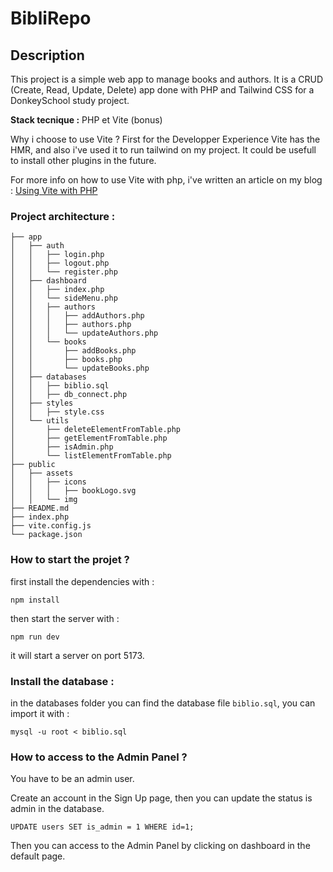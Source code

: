 # BibliRepo

## Description

This project is a simple web app to manage books and authors. It is a CRUD (Create, Read, Update, Delete) app done with PHP and Tailwind CSS for a DonkeySchool study project.

**Stack tecnique :** PHP et Vite (bonus)

Why i choose to use Vite ? First for the Developper Experience Vite has the HMR, and also i've used it to run tailwind on my project. It could be usefull to install other plugins in the future.

For more info on how to use Vite with php, i've written an article on my blog : [Using Vite with PHP](https://thibaultbeaumont.dev/en-US/blog/en/php-vite-post)

### Project architecture :

```
├── app
│   ├── auth
│   │   ├── login.php
│   │   ├── logout.php
│   │   └── register.php
│   ├── dashboard
│   │   ├── index.php
│   │   └── sideMenu.php
│   │   ├── authors
│   │   │   ├── addAuthors.php
│   │   │   ├── authors.php
│   │   │   └── updateAuthors.php
│   │   └── books
│   │       ├── addBooks.php
│   │       ├── books.php
│   │       └── updateBooks.php
│   ├── databases
│   │   ├── biblio.sql
│   │   ├── db_connect.php
│   ├── styles
│   │   ├── style.css
│   └── utils
│       ├── deleteElementFromTable.php
│       ├── getElementFromTable.php
│       ├── isAdmin.php
│       └── listElementFromTable.php
├── public
│   ├── assets
│   │   ├── icons
│   │   │   ├── bookLogo.svg
│   │   └── img
├── README.md
├── index.php
├── vite.config.js
└── package.json
```

### How to start the projet ?

first install the dependencies with :

```
npm install
```

then start the server with :

```
npm run dev
```

it will start a server on port 5173.

### Install the database :

in the databases folder you can find the database file `biblio.sql`, you can import it with :

```
mysql -u root < biblio.sql
```

### How to access to the Admin Panel ?

You have to be an admin user.

Create an account in the Sign Up page, then you can update the status is admin in the database.

```
UPDATE users SET is_admin = 1 WHERE id=1;
```

Then you can access to the Admin Panel by clicking on dashboard in the default page.